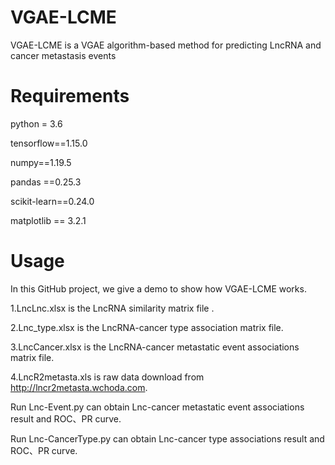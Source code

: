 # VGAE-LCME
VGAE-LCME is a VGAE algorithm-based method for predicting LncRNA and cancer metastasis events

# Requirements
python = 3.6

tensorflow==1.15.0

numpy==1.19.5

pandas ==0.25.3

scikit-learn==0.24.0

matplotlib == 3.2.1

# Usage
In this GitHub project, we give a demo to show how VGAE-LCME works. 

1.LncLnc.xlsx is the LncRNA similarity matrix file .

2.Lnc_type.xlsx is the LncRNA-cancer type association matrix file.

3.LncCancer.xlsx is the LncRNA-cancer metastatic event associations matrix file.

4.LncR2metasta.xls is raw data download from http://lncr2metasta.wchoda.com.

Run Lnc-Event.py can obtain Lnc-cancer metastatic event associations result and ROC、PR curve.

Run Lnc-CancerType.py can obtain Lnc-cancer type associations result and ROC、PR curve.
